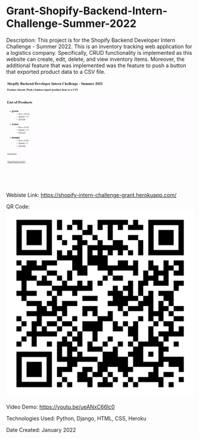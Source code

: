 # Grant-Shopify-Backend-Intern-Challenge-Summer-2022

Description: This project is for the Shopify Backend Developer Intern Challenge - Summer 2022. This is an inventory tracking web application for a logistics company. Specifically, CRUD functionality is implemented as this website can create, edit, delete, and view inventory items. Moreover, the additional feature that was implemented was the feature to push a button that exported product data to a CSV file.

![Alt Text](https://github.com/ChenGrant/Grant-Shopify-Backend-Intern-Challenge-Summer-2022/blob/ec5113a021f7bc5d76f1906085bb39ab0ebb6142/about/gif.gif)

Webiste Link: https://shopify-intern-challenge-grant.herokuapp.com/

QR Code: 
![Alt Text](https://github.com/ChenGrant/Grant-Shopify-Backend-Intern-Challenge-Summer-2022/blob/ec5113a021f7bc5d76f1906085bb39ab0ebb6142/about/qr%20code.png)

Video Demo: https://youtu.be/ueANxC66lc0

Technologies Used: Python, Django, HTML, CSS, Heroku

Date Created: January 2022
